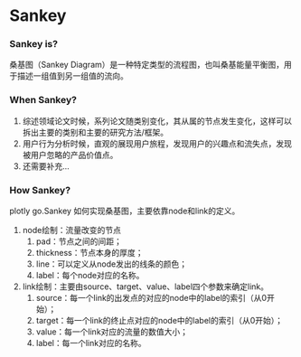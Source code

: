 # Sankey

### Sankey is?
桑基图（Sankey Diagram）是一种特定类型的流程图，也叫桑基能量平衡图，用于描述一组值到另一组值的流向。

### When Sankey?
1. 综述领域论文时候，系列论文随类别变化，其从属的节点发生变化，这样可以拆出主要的类别和主要的研究方法/框架。
2. 用户行为分析时候，直观的展现用户旅程，发现用户的兴趣点和流失点，发现被用户忽略的产品价值点。
3. 还需要补充...
### How Sankey?

plotly go.Sankey 如何实现桑基图，主要依靠node和link的定义。
1. node绘制：流量改变的节点
   1. pad：节点之间的间距；
   2. thickness：节点本身的厚度；
   3. line：可以定义从node发出的线条的颜色；
   4. label：每个node对应的名称。
2. link绘制：主要由source、target、value、label四个参数来确定link。
   1. source：每一个link的出发点的对应的node中的label的索引（从0开始）；
   2. target：每一个link的终止点对应的node中的label的索引（从0开始）；
   3. value：每一个link对应的流量的数值大小；
   4. label：每一个link对应的名称。
